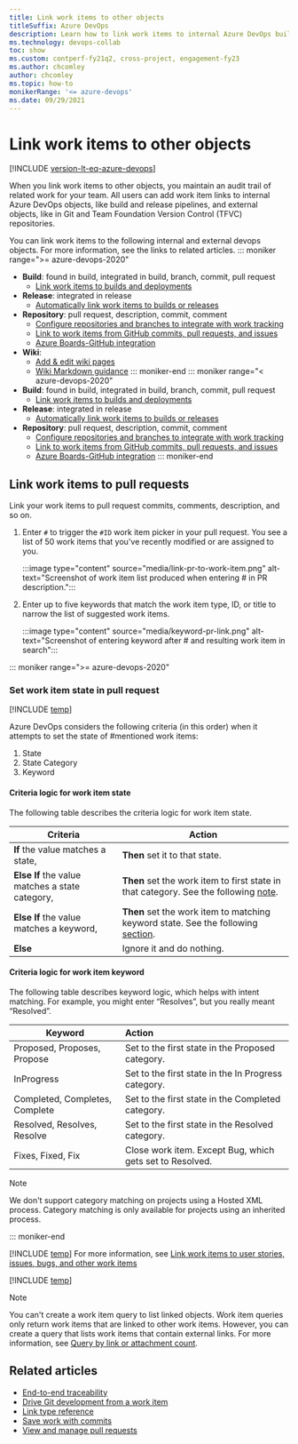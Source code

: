 ```yaml
---
title: Link work items to other objects
titleSuffix: Azure DevOps
description: Learn how to link work items to internal Azure DevOps builds, commits, pull requests, and more, and external objects in Git and Team Foundation Version Control repositories. 
ms.technology: devops-collab 
toc: show
ms.custom: contperf-fy21q2, cross-project, engagement-fy23
ms.author: chcomley
author: chcomley
ms.topic: how-to
monikerRange: '<= azure-devops'
ms.date: 09/29/2021
---
```


# Link work items to other objects

[!INCLUDE [version-lt-eq-azure-devops](../includes/version-lt-eq-azure-devops.md)]

When you link work items to other objects, you maintain an audit trail of related work for your team. All users can add work item links to internal Azure DevOps objects, like build and release pipelines, and external objects, like in Git and Team Foundation Version Control (TFVC) repositories.

You can link work items to the following internal and external devops objects. For more information, see the links to related articles.
::: moniker range=">= azure-devops-2020"
- **Build**: found in build, integrated in build, branch, commit, pull request
   - [Link work items to builds and deployments](../boards/work-items/work-item-deployments-control.md)
- **Release**: integrated in release
   - [Automatically link work items to builds or releases](../pipelines/integrations/configure-pipelines-work-tracking.md?toc=/azure/devops/boards/toc.json&bc=/azure/devops/boards/breadcrumb/toc.json)
- **Repository**: pull request, description, commit, comment
   - [Configure repositories and branches to integrate with work tracking](../repos/git/configure-repos-work-tracking.md?toc=/azure/devops/boards/toc.json&bc=/azure/devops/boards/breadcrumb/toc.json)
   - [Link to work items from GitHub commits, pull requests, and issues](../boards/github/link-to-from-github.md)
   - [Azure Boards-GitHub integration](../boards/github/index.md)
- **Wiki**:
   - [Add & edit wiki pages](../project/wiki/add-edit-wiki.md)
   - [Wiki Markdown guidance](../project/wiki/wiki-markdown-guidance.md#link-to-work-items-from-a-wiki-page)
::: moniker-end
::: moniker range="< azure-devops-2020"
- **Build**: found in build, integrated in build, branch, commit, pull request
   - [Link work items to builds and deployments](../boards/work-items/work-item-deployments-control.md)
- **Release**: integrated in release
   - [Automatically link work items to builds or releases](../pipelines/integrations/configure-pipelines-work-tracking.md?toc=/azure/devops/boards/toc.json&bc=/azure/devops/boards/breadcrumb/toc.json)
- **Repository**: pull request, description, commit, comment
   - [Configure repositories and branches to integrate with work tracking](../repos/git/configure-repos-work-tracking.md?toc=/azure/devops/boards/toc.json&bc=/azure/devops/boards/breadcrumb/toc.json)
   - [Link to work items from GitHub commits, pull requests, and issues](../boards/github/link-to-from-github.md)
   - [Azure Boards-GitHub integration](../boards/github/index.md)
::: moniker-end

## Link work items to pull requests
Link your work items to pull request commits, comments, description, and so on.

1. Enter `#` to trigger the `#ID` work item picker in your pull request. You see a list of 50 work items that you've recently modified or are assigned to you.

   :::image type="content" source="media/link-pr-to-work-item.png" alt-text="Screenshot of work item list produced when entering # in PR description.":::

2. Enter up to five keywords that match the work item type, ID, or title to narrow the list of suggested work items.

   :::image type="content" source="media/keyword-pr-link.png" alt-text="Screenshot of entering keyword after # and resulting work item in search":::

::: moniker range=">= azure-devops-2020"

### Set work item state in pull request

[!INCLUDE [temp](../includes/set-work-item-state-pull-request.md)]

Azure DevOps considers the following criteria (in this order) when it attempts to set the state of #mentioned work items:
1. State
1. State Category
1. Keyword

#### Criteria logic for work item state
The following table describes the criteria logic for work item state.

| **Criteria**       | **Action**                 |
|--------------------|----------------------------|
| **If** the value matches a state,               | **Then** set it to that state.    |
| **Else If** the value matches a state category, | **Then** set the work item to first state in that category. See the following [note](#category-note).|
| **Else If** the value matches a keyword,        | **Then** set the work item to matching keyword state. See the following [section](#criteria-logic-for-work-item-keyword).  |
| **Else**                                        | Ignore it and do nothing.          |

#### Criteria logic for work item keyword
The following table describes keyword logic, which helps with intent matching. For example, you might enter “Resolves”, but you really meant “Resolved”. 

| **Keyword**                    | **Action**                                                |  
|--------------------------------|:----------------------------------------------------------|
| Proposed, Proposes, Propose    | Set to the first state in the Proposed category.          |  
| InProgress                     | Set to the first state in the In Progress category.       |
| Completed, Completes, Complete | Set to the first state in the Completed category.         |
| Resolved, Resolves, Resolve    | Set to the first state in the Resolved category.          |
| Fixes, Fixed, Fix              | Close work item. Except Bug, which gets set to Resolved.  |

<a id="category-note" />

> [!NOTE]  
> We don't support category matching on projects using a Hosted XML process. Category matching is only available for projects using an inherited process.

::: moniker-end

<a id="link-to-builds" />

[!INCLUDE [temp](../includes/link-work-item-builds-projects.md)]
For more information, see [Link work items to user stories, issues, bugs, and other work items](../boards/backlogs/add-link.md)

[!INCLUDE [temp](../boards/includes/view-linked-objects.md)]

> [!NOTE]
> You can't create a work item query to list linked objects. Work item queries only return work items that are linked to other work items. However, you can create a query that lists work items that contain external links. For more information, see [Query by link or attachment count](../boards/queries/linking-attachments.md).

## Related articles

- [End-to-end traceability](../cross-service/end-to-end-traceability.md)
- [Drive Git development from a work item](..//boards/backlogs/connect-work-items-to-git-dev-ops.md)
- [Link type reference](../boards/queries/link-type-reference.md)
- [Save work with commits](../repos/git/commits.md)
- [View and manage pull requests](../repos/git/pull-requests.md)
